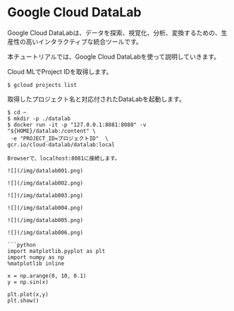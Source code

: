 # Google Cloud DataLab

Google Cloud DataLabは、データを探索、視覚化、分析、変換するための、生産性の高いインタラクティブな統合ツールです。

本チュートリアルでは、Google Cloud DataLabを使って説明していきます。

Cloud MLでProject IDを取得します。

```shell
$ gcloud projects list
```

取得したプロジェクト名と対応付されたDataLabを起動します。

```shell
$ cd ~
$ mkdir -p ./datalab
$ docker run -it -p "127.0.0.1:8081:8080" -v "${HOME}/datalab:/content" \
 -e "PROJECT_ID=プロジェクトID"  \
gcr.io/cloud-datalab/datalab:local

Browserで、localhost:8081に接続します。

![](/img/datalab001.png)

![](/img/datalab002.png)

![](/img/datalab003.png)

![](/img/datalab004.png)

![](/img/datalab005.png)

![](/img/datalab006.png)

```python
import matplotlib.pyplot as plt
import numpy as np
%matplotlib inline

x = np.arange(0, 10, 0.1)
y = np.sin(x)

plt.plot(x,y)
plt.show()
```